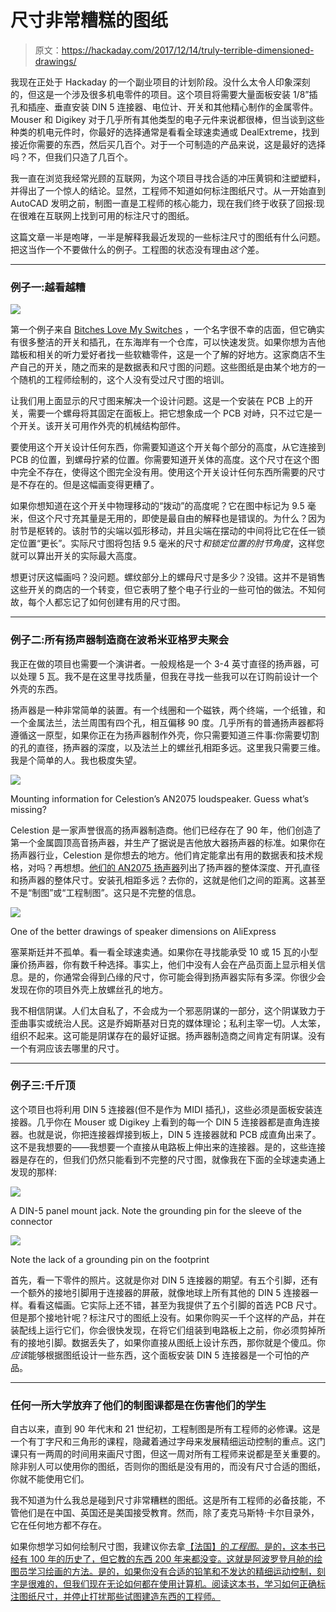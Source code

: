 # 尺寸非常糟糕的图纸

> 原文：<https://hackaday.com/2017/12/14/truly-terrible-dimensioned-drawings/>

我现在正处于 Hackaday 的一个副业项目的计划阶段。没什么太令人印象深刻的，但这是一个涉及很多机电零件的项目。这个项目将需要大量面板安装 1/8”插孔和插座、垂直安装 DIN 5 连接器、电位计、开关和其他精心制作的金属零件。Mouser 和 Digikey 对于几乎所有其他类型的电子元件来说都很棒，但当谈到这些种类的机电元件时，你最好的选择通常是看看全球速卖通或 DealExtreme，找到接近你需要的东西，然后买几百个。对于一个可制造的产品来说，这是最好的选择吗？不，但我们只造了几百个。

我一直在浏览我经常光顾的互联网，为这个项目寻找合适的冲压黄铜和注塑塑料，并得出了一个惊人的结论。显然，工程师不知道如何标注图纸尺寸。从一开始直到 AutoCAD 发明之前，制图一直是工程师的核心能力，现在我们终于收获了回报:现在很难在互联网上找到可用的标注尺寸的图纸。

这篇文章一半是咆哮，一半是解释我最近发现的一些标注尺寸的图纸有什么问题。把这当作一个不要做什么的例子。工程图的状态没有理由*这个*差。

* * *

### 例子一:越看越糟

![](img/b722e3cf1545f5da2a6b1125b5801c4f.png)

第一个例子来自 [Bitches Love My Switches](https://lovemyswitches.com/) ，一个名字很不幸的店面，但它确实有很多整洁的开关和插孔，在东海岸有一个仓库，可以快速发货。如果你想为吉他踏板和相关的听力爱好者找一些软糖零件，这是一个了解的好地方。这家商店不生产自己的开关，随之而来的是数据表和尺寸图的问题。这些图纸是由某个地方的一个随机的工程师绘制的，这个人没有受过尺寸图的培训。

让我们用上面显示的尺寸图来解决一个设计问题。这是一个安装在 PCB 上的开关，需要一个螺母将其固定在面板上。把它想象成一个 PCB 对峙，只不过它是一个开关。该开关可用作外壳的机械结构部件。

要使用这个开关设计任何东西，你需要知道这个开关每个部分的高度，从它连接到 PCB 的位置，到螺母拧紧的位置。你需要知道开关体的高度。这个尺寸在这个图中完全不存在，使得这个图完全没有用。使用这个开关设计任何东西所需要的尺寸是不存在的。但是这幅画变得更糟了。

如果你想知道在这个开关中物理移动的“拨动”的高度呢？它在图中标记为 9.5 毫米，但这个尺寸充其量是无用的，即使是最自由的解释也是错误的。为什么？因为肘节是枢转的。该肘节的尖端以弧形移动，并且尖端在摆动的中间将比它在任一锁定位置“更长”。实际尺寸图将包括 9.5 毫米的尺寸*和锁定位置的肘节角度*，这样您就可以算出开关的实际最大高度。

想更讨厌这幅画吗？没问题。螺纹部分上的螺母尺寸是多少？没错。这并不是销售这些开关的商店的一个转变，但它表明了整个电子行业的一些可怕的做法。不知何故，每个人都忘记了如何创建有用的尺寸图。

* * *

### 例子二:所有扬声器制造商在波希米亚格罗夫聚会

我正在做的项目也需要一个演讲者。一般规格是一个 3-4 英寸直径的扬声器，可以处理 5 瓦。我不是在这里寻找质量，但我在寻找一些我可以在订购前设计一个外壳的东西。

扬声器是一种非常简单的装置。有一个线圈和一个磁铁，两个终端，一个纸锥，和一个金属法兰，法兰周围有四个孔，相互偏移 90 度。几乎所有的普通扬声器都将遵循这一原型，如果你正在为扬声器制作外壳，你只需要知道三件事:你需要切割的孔的直径，扬声器的深度，以及法兰上的螺丝孔相距多远。这里我只需要三维。我是个简单的人。我也极度失望。

[![](img/8dfa5b88039be037b0c332665bd86d2c.png)](https://hackaday.com/wp-content/uploads/2017/12/celestion.png)

Mounting information for Celestion’s AN2075 loudspeaker. Guess what’s missing?

Celestion 是一家声誉很高的扬声器制造商。他们已经存在了 90 年，他们创造了第一个金属圆顶高音扬声器，并生产了据说是吉他放大器扬声器的标准。如果你在扬声器行业，Celestion 是你想去的地方。他们肯定能拿出有用的数据表和技术规格，对吗？再想想。[他们的 AN2075 扬声器](https://celestion.com/product/85/an2075/)列出了扬声器的整体深度、开孔直径和扬声器的整体尺寸。安装孔相距多远？去你的，这就是他们之间的距离。这甚至不是“制图”或“工程制图”。这只是不完整的信息。

[![](img/7cbf65ae771a9399dd3161ec8feaf68f.png)](https://hackaday.com/wp-content/uploads/2017/12/stupidspeaker.jpg)

One of the better drawings of speaker dimensions on AliExpress

塞莱斯廷并不孤单。看一看全球速卖通。如果你在寻找能承受 10 或 15 瓦的小型廉价扬声器，你有数千种选择。事实上，他们中没有人会在产品页面上显示相关信息。是的，你通常会得到凸缘的尺寸，你可能会得到扬声器实际有多深。你很少会发现在你的项目外壳上放螺丝孔的地方。

我不相信阴谋。人们太自私了，不会成为一个邪恶阴谋的一部分，这个阴谋致力于歪曲事实或统治人民。这是乔姆斯基对日克的媒体理论；私利主宰一切。人太笨，组织不起来。这可能是阴谋存在的最好证据。扬声器制造商之间肯定有阴谋。没有一个有洞应该去哪里的尺寸。

* * *

### 例子三:千斤顶

这个项目也将利用 DIN 5 连接器(但不是作为 MIDI 插孔)，这些必须是面板安装连接器。几乎你在 Mouser 或 Digikey 上看到的每一个 DIN 5 连接器都是直角连接器。也就是说，你把连接器焊接到板上，DIN 5 连接器就和 PCB 成直角出来了。这不是我想要的——我想要一个直接从电路板上伸出来的连接器。是的，这些连接器是存在的，但我们仍然只能看到不完整的尺寸图，就像我在下面的全球速卖通上发现的那样:

[![](img/90e48ab13080d14cadbd932219664e78.png)](https://hackaday.com/wp-content/uploads/2017/12/midi1.gif)

A DIN-5 panel mount jack. Note the grounding pin for the sleeve of the connector

[![](img/515d6bd16f4821bdad0bc7434ebad736.png)](https://hackaday.com/wp-content/uploads/2017/12/midi2-themed.png)

Note the lack of a grounding pin on the footprint

首先，看一下零件的照片。这就是你对 DIN 5 连接器的期望。有五个引脚，还有一个额外的接地引脚用于连接器的屏蔽，就像地球上所有其他的 DIN 5 连接器一样。看看这幅画。它实际上还不错，甚至为我提供了五个引脚的首选 PCB 尺寸。但是那个接地针呢？标注尺寸的图纸上没有。如果你购买一千个这样的产品，并在装配线上运行它们，你会很快发现，在将它们组装到电路板上之前，你必须剪掉所有的接地引脚。数据丢失了，如果你直接从图纸上设计东西，那你就是个傻瓜。你*应该*能够根据图纸设计一些东西，这个面板安装 DIN 5 连接器是一个可怕的产品。

* * *

### 任何一所大学放弃了他们的制图课都是在伤害他们的学生

自古以来，直到 90 年代末和 21 世纪初，工程制图是所有工程师的必修课。这是一个有丁字尺和三角形的课程，隐藏着通过字母来发展精细运动控制的重点。这门课只有一两周的时间用来画尺寸图，但这一周对所有工程师来说都是至关重要的。除非别人可以使用你的图纸，否则你的图纸是没有用的，而没有尺寸合适的图纸，你就不能使用它们。

我不知道为什么我总是碰到尺寸非常糟糕的图纸。这是所有工程师的必备技能，不管他们是在中国、英国还是美国接受教育。然而，除了麦克马斯特·卡尔目录外，它在任何地方都不存在。

如果你想学习如何绘制尺寸图，我建议你去拿[【法国】的*工程图*。是的，这本书已经有 100 年的历史了，但它教的东西 200 年来都没变。这就是阿波罗登月舱的绘图员学习绘画的方法。是的，如果你没有合适的铅笔和不发达的精细运动控制，刻字是很难的，但我们现在无论如何都在使用计算机。阅读这本书，学习如何正确标注图纸尺寸，并停止打扰那些试图建造东西的工程师。](https://archive.org/details/amanualengineer01frengoog)